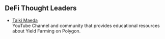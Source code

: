 ## DeFi Thought Leaders

* [Taiki Maeda](https://www.youtube.com/channel/UC7B3Y1yrg4S7mmgoR-NsfxA)  
  YouTube Channel and community that provides educational resources about Yield Farming on Polygon.
